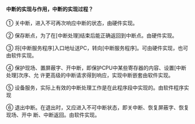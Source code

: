 #### 中断的实现与作⽤，中断的实现过程？

① 关中断，进⼊不可再次响应中断的状态，由硬件实现。

② 保存断点，为了在[中断处理]结束后能正确返回到中断点。由硬件实现。

③ 将[中断服务程序]⼊⼝地址送PC，转向[中断服务程序]。可由硬件实现，也可由软件实现。

④ 保护现场、置屏蔽字、开中断，即保护CPU中某些寄存器的内容、设置[中断处理]次序、允 许更⾼级的中断请求得到响应，实现中断嵌套由软件实现。

⑤ 设备服务，实际上有效的中断处理⼯作是在此程序段中实现的。由软件程序实现

⑥ 退出中断。在退出时，⼜应进⼊不可中断状态，即关中断、恢复屏蔽字、恢复现场、开中 断、中断返回。由软件实现。